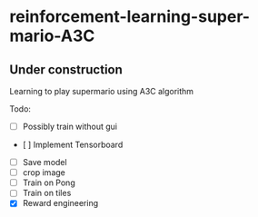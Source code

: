 # reinforcement-learning-super-mario-A3C
## Under construction
Learning to play supermario using A3C algorithm

Todo:
- [ ] Possibly train without gui
- [ ] Implement Tensorboard
- [ ] Save model
- [ ] crop image
- [ ] Train on Pong
- [ ] Train on tiles
- [X] Reward engineering
